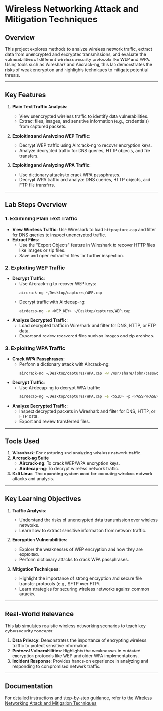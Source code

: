 # Wireless Networking Attack and Mitigation Techniques

## Overview

This project explores methods to analyze wireless network traffic, extract data from unencrypted and encrypted transmissions, and evaluate the vulnerabilities of different wireless security protocols like WEP and WPA. Using tools such as Wireshark and Aircrack-ng, this lab demonstrates the risks of weak encryption and highlights techniques to mitigate potential threats.

---

## Key Features

1. **Plain Text Traffic Analysis**:
   - View unencrypted wireless traffic to identify data vulnerabilities.
   - Extract files, images, and sensitive information (e.g., credentials) from captured packets.

2. **Exploiting and Analyzing WEP Traffic**:
   - Decrypt WEP traffic using Aircrack-ng to recover encryption keys.
   - Analyze decrypted traffic for DNS queries, HTTP objects, and file transfers.

3. **Exploiting and Analyzing WPA Traffic**:
   - Use dictionary attacks to crack WPA passphrases.
   - Decrypt WPA traffic and analyze DNS queries, HTTP objects, and FTP file transfers.

---

## Lab Steps Overview

### 1. Examining Plain Text Traffic
- **View Wireless Traffic**: Use Wireshark to load `httpcapture.cap` and filter for DNS queries to inspect unencrypted traffic.
- **Extract Files**:
  - Use the "Export Objects" feature in Wireshark to recover HTTP files like images or zip files.
  - Save and open extracted files for further inspection.

### 2. Exploiting WEP Traffic
- **Decrypt Traffic**:
  - Use Aircrack-ng to recover WEP keys:
    ```bash
    aircrack-ng ~/Desktop/captures/WEP.cap
    ```
  - Decrypt traffic with Airdecap-ng:
    ```bash
    airdecap-ng -w <WEP_KEY> ~/Desktop/captures/WEP.cap
    ```
- **Analyze Decrypted Traffic**:
  - Load decrypted traffic in Wireshark and filter for DNS, HTTP, or FTP data.
  - Export and review recovered files such as images and zip archives.

### 3. Exploiting WPA Traffic
- **Crack WPA Passphrases**:
  - Perform a dictionary attack with Aircrack-ng:
    ```bash
    aircrack-ng ~/Desktop/captures/WPA.cap -w /usr/share/john/password.lst
    ```
- **Decrypt Traffic**:
  - Use Airdecap-ng to decrypt WPA traffic:
    ```bash
    airdecap-ng ~/Desktop/captures/WPA.cap -e <SSID> -p <PASSPHRASE>
    ```
- **Analyze Decrypted Traffic**:
  - Inspect decrypted packets in Wireshark and filter for DNS, HTTP, or FTP data.
  - Export and review transferred files.

---

## Tools Used

1. **Wireshark**: For capturing and analyzing wireless network traffic.
2. **Aircrack-ng Suite**:
   - **Aircrack-ng**: To crack WEP/WPA encryption keys.
   - **Airdecap-ng**: To decrypt wireless network traffic.
3. **Kali Linux**: The operating system used for executing wireless network attacks and analysis.

---

## Key Learning Objectives

1. **Traffic Analysis**:
   - Understand the risks of unencrypted data transmission over wireless networks.
   - Learn how to extract sensitive information from network traffic.

2. **Encryption Vulnerabilities**:
   - Explore the weaknesses of WEP encryption and how they are exploited.
   - Perform dictionary attacks to crack WPA passphrases.

3. **Mitigation Techniques**:
   - Highlight the importance of strong encryption and secure file transfer protocols (e.g., SFTP over FTP).
   - Learn strategies for securing wireless networks against common attacks.

---

## Real-World Relevance

This lab simulates realistic wireless networking scenarios to teach key cybersecurity concepts:
1. **Data Privacy**: Demonstrates the importance of encrypting wireless traffic to protect sensitive information.
2. **Protocol Vulnerabilities**: Highlights the weaknesses in outdated encryption protocols like WEP and older WPA implementations.
3. **Incident Response**: Provides hands-on experience in analyzing and responding to compromised network traffic.

---

## Documentation

For detailed instructions and step-by-step guidance, refer to the [Wireless Networking Attack and Mitigation Techniques](https://github.com/StephVergil/Wireless-Networking-Attack-and-Mitigation-Techniques/blob/main/Wireless%20Networking%20Attack%20and%20Mitigation%20Techniques-Stephanie’s%20MacBook%20Pro.docx)
